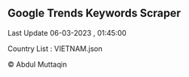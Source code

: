 

## Google Trends Keywords Scraper 
 
Last Update 06-03-2023 , 01:45:00

Country List :
VIETNAM.json



© Abdul Muttaqin 
